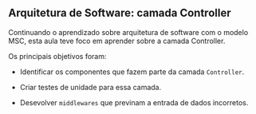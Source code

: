 ## Arquitetura de Software: camada Controller

Continuando o aprendizado sobre arquitetura de software com o modelo MSC, esta aula teve foco em aprender sobre a camada Controller.

Os principais objetivos foram:

- Identificar os componentes que fazem parte da camada `Controller`.

- Criar testes de unidade para essa camada.

- Desevolver `middlewares` que previnam a entrada de dados incorretos.
